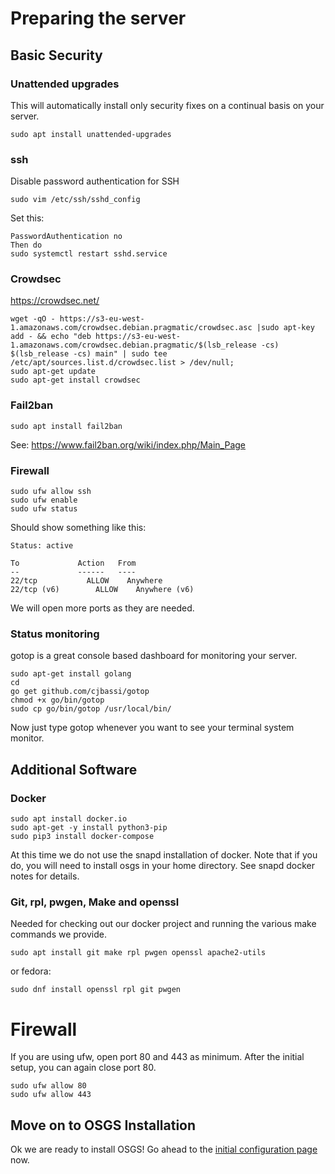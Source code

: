 # Preparing the server

## Basic Security

### Unattended upgrades

This will automatically install only security fixes on a continual basis on your server.

```
sudo apt install unattended-upgrades
```

### ssh

Disable password authentication for SSH

```
sudo vim /etc/ssh/sshd_config
```

Set this:

```
PasswordAuthentication no
Then do
sudo systemctl restart sshd.service
```

### Crowdsec

https://crowdsec.net/ 


```
wget -qO - https://s3-eu-west-1.amazonaws.com/crowdsec.debian.pragmatic/crowdsec.asc |sudo apt-key add - && echo "deb https://s3-eu-west-1.amazonaws.com/crowdsec.debian.pragmatic/$(lsb_release -cs) $(lsb_release -cs) main" | sudo tee /etc/apt/sources.list.d/crowdsec.list > /dev/null;
sudo apt-get update
sudo apt-get install crowdsec
```

### Fail2ban

```
sudo apt install fail2ban
```
See: https://www.fail2ban.org/wiki/index.php/Main_Page 



### Firewall

```
sudo ufw allow ssh
sudo ufw enable
sudo ufw status
```

Should show something like this:

```
Status: active

To             Action   From
--             ------   ----
22/tcp           ALLOW    Anywhere         
22/tcp (v6)        ALLOW    Anywhere (v6)
```

We will open more ports as they are needed.

### Status monitoring

gotop is a great console based dashboard for monitoring your server.

```
sudo apt-get install golang
cd 
go get github.com/cjbassi/gotop
chmod +x go/bin/gotop
sudo cp go/bin/gotop /usr/local/bin/
```

Now just type gotop whenever you want to see your terminal system monitor.



## Additional Software

### Docker

```
sudo apt install docker.io
sudo apt-get -y install python3-pip
sudo pip3 install docker-compose
```

<div class="admonition warning">
At this time we do not use the snapd installation of docker. Note that if you do,
you will need to install osgs in your home directory. See snapd docker notes 
for details.
</div>


### Git, rpl, pwgen, Make and openssl

Needed for checking out our docker project and running the various make
commands we provide.

```
sudo apt install git make rpl pwgen openssl apache2-utils
```

or fedora:
```
sudo dnf install openssl rpl git pwgen
```

# Firewall

If you are using ufw, open port 80 and 443 as minimum. After the initial setup, you
can again close port 80.

```
sudo ufw allow 80
sudo ufw allow 443
```

## Move on to OSGS Installation

Ok we are ready to install OSGS! Go ahead to the [initial configuration page](initial_configuration.html) now.

